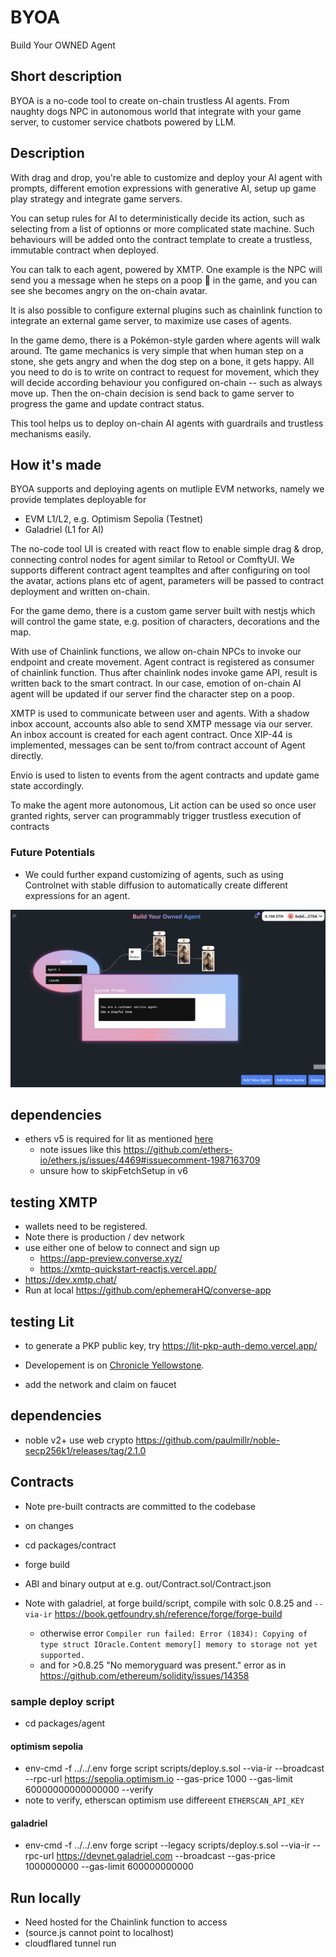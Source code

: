 # BYOA

Build Your OWNED Agent

## Short description
BYOA is a no-code tool to create on-chain trustless AI agents. From naughty dogs NPC in autonomous world that integrate with your game server, to customer service chatbots powered by LLM. 


## Description

With drag and drop, you're able to customize and deploy your AI agent with prompts, different emotion expressions with generative AI, setup up game play strategy and integrate game servers.

You can setup rules for AI to deterministically decide its action, such as selecting from a list of optionns or more complicated state machine. Such behaviours will be added onto the contract template to create a trustless, immutable contract when deployed. 

You can talk to each agent, powered by XMTP. One example is the NPC will send you a message when he steps on a poop 💩 in the game, and you can see she becomes angry on the on-chain avatar.

It is also possible to configure external plugins such as chainlink function to integrate an external game server, to maximize use cases of agents.

In the game demo, there is a Pokémon-style garden where agents will walk around. Tte game mechanics is very simple that when human step on a stone, she gets angry and when the dog step on a bone, it gets happy. 
All you need to do is to write on contract to request for movement, which they will decide according behaviour you configured on-chain -- such as always move up. Then the on-chain decision is send back to game server to progress the game and update contract status.

This tool helps us to deploy on-chain AI agents with guardrails and trustless mechanisms easily.


## How it's made

BYOA supports and deploying agents on mutliple EVM networks, namely we provide templates deployable for
- EVM L1/L2, e.g. Optimism Sepolia (Testnet)
- Galadriel (L1 for AI)

The no-code tool UI is created with react flow to enable simple drag & drop, connecting control nodes for agent similar to Retool or ComftyUI. We supports different contract agent teampltes and after configuring on tool the avatar, actions plans etc of agent, parameters will be passed to contract deployment and written on-chain. 

For the game demo, there is a custom game server built with nestjs which will control the game state, e.g. position of characters, decorations and the map. 

With use of Chainlink functions, we allow on-chain NPCs to invoke our endpoint and create movement. Agent contract is registered as consumer of chainlink function. Thus after chainlink nodes invoke game API, result is written back to the smart contract. In our case, emotion of on-chain AI agent will be updated if our server find the character step on a poop. 

XMTP is used to communicate between user and agents. With a shadow inbox account, accounts also able to send XMTP message via our server.  An inbox account is created for each agent contract. Once XIP-44 is implemented, messages can be sent to/from contract account of Agent directly.

Envio is used to listen to events from the agent contracts and update game state accordingly.

To make the agent more autonomous, Lit action can be used so once user granted rights, server can programmably trigger trustless execution of contracts 


### Future Potentials
- We could further expand customizing of agents, such as using Controlnet with stable diffusion to automatically create different expressions for an agent.  



![alt text](image.png)


## dependencies
- ethers v5 is required for lit as mentioned [here](https://developer.litprotocol.com/sdk/serverless-signing/quick-start#set-up-a-controller-wallet)
  - note issues like this https://github.com/ethers-io/ethers.js/issues/4469#issuecomment-1987163709
  - unsure how to skipFetchSetup in v6

## testing XMTP
- wallets need to be registered.
- Note there is production / dev network 
- use either one of below to connect and sign up
  - https://app-preview.converse.xyz/
  - https://xmtp-quickstart-reactjs.vercel.app/
- https://dev.xmtp.chat/
- Run at local https://github.com/ephemeraHQ/converse-app




## testing Lit
- to generate a PKP public key, try https://lit-pkp-auth-demo.vercel.app/

- Developement is on [Chronicle Yellowstone](https://developer.litprotocol.com/connecting-to-a-lit-network/lit-blockchains/chronicle-yellowstone).
 - add the network and claim on faucet



 ## dependencies
 - noble v2+ use web crypto   https://github.com/paulmillr/noble-secp256k1/releases/tag/2.1.0


 ## Contracts

- Note pre-built contracts are committed to the codebase 
- on changes
 - cd packages/contract
 - forge build
 - ABI and binary output at e.g. out/Contract.sol/Contract.json

- Note with galadriel, at forge build/script, compile with solc 0.8.25 and `--via-ir` https://book.getfoundry.sh/reference/forge/forge-build
  - otherwise error `Compiler run failed:
Error (1834): Copying of type struct IOracle.Content memory[] memory to storage not yet supported.`
  - and for >0.8.25 "No memoryguard was present." error as in https://github.com/ethereum/solidity/issues/14358

  
### sample deploy script
  - cd packages/agent
#### optimism sepolia
  -  env-cmd -f ../../.env forge script scripts/deploy.s.sol --via-ir  --broadcast  --rpc-url https://sepolia.optimism.io  --gas-price 1000 --gas-limit 60000000000000000 --verify
  - note to verify, etherscan optimism use differeent `ETHERSCAN_API_KEY`
#### galadriel
  - env-cmd -f ../../.env forge script --legacy scripts/deploy.s.sol --via-ir --rpc-url https://devnet.galadriel.com --broadcast  --gas-price 1000000000 --gas-limit 600000000000

## Run locally
- Need hosted for the Chainlink function to access
- (source.js cannot point to localhost)
- cloudflared tunnel run <id>


